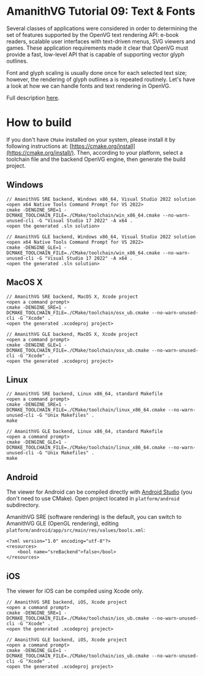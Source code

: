 # AmanithVG Tutorial 09: Text & Fonts

Several classes of applications were considered in order to determining the set of features supported by the OpenVG text rendering API: e-book readers, scalable user interfaces with text-driven menus, SVG viewers and games. These application requirements made it clear that OpenVG must provide a fast, low-level API that is capable of supporting vector glyph outlines.

Font and glyph scaling is usually done once for each selected text size; however, the rendering of glyph outlines a is repeated routinely. Let's have a look at how we can handle fonts and text rendering in OpenVG.

Full description [here](https://www.amanithvg.com/docs/tut/009-text-font.html).

# How to build

If you don't have `CMake` installed on your system, please install it by following instructions at: [https://cmake.org/install](https://cmake.org/install/).
Then, according to your platform, select a toolchain file and the backend OpenVG engine, then generate the build project.

## Windows

```
// AmanithVG SRE backend, Windows x86_64, Visual Studio 2022 solution
<open x64 Native Tools Command Prompt for VS 2022>
cmake -DENGINE_SRE=1 -DCMAKE_TOOLCHAIN_FILE=./CMake/toolchain/win_x86_64.cmake --no-warn-unused-cli -G "Visual Studio 17 2022" -A x64 .
<open the generated .sln solution>

// AmanithVG GLE backend, Windows x86_64, Visual Studio 2022 solution
<open x64 Native Tools Command Prompt for VS 2022>
cmake -DENGINE_GLE=1 -DCMAKE_TOOLCHAIN_FILE=./CMake/toolchain/win_x86_64.cmake --no-warn-unused-cli -G "Visual Studio 17 2022" -A x64 .
<open the generated .sln solution>
```

## MacOS X

```
// AmanithVG SRE backend, MacOS X, Xcode project
<open a command prompt>
cmake -DENGINE_SRE=1 -DCMAKE_TOOLCHAIN_FILE=./CMake/toolchain/osx_ub.cmake --no-warn-unused-cli -G "Xcode" .
<open the generated .xcodeproj project>

// AmanithVG GLE backend, MacOS X, Xcode project
<open a command prompt>
cmake -DENGINE_GLE=1 -DCMAKE_TOOLCHAIN_FILE=./CMake/toolchain/osx_ub.cmake --no-warn-unused-cli -G "Xcode" .
<open the generated .xcodeproj project>
```

## Linux

```
// AmanithVG SRE backend, Linux x86_64, standard Makefile
<open a command prompt>
cmake -DENGINE_SRE=1 -DCMAKE_TOOLCHAIN_FILE=./CMake/toolchain/linux_x86_64.cmake --no-warn-unused-cli -G "Unix Makefiles" .
make

// AmanithVG GLE backend, Linux x86_64, standard Makefile
<open a command prompt>
cmake -DENGINE_GLE=1 -DCMAKE_TOOLCHAIN_FILE=./CMake/toolchain/linux_x86_64.cmake --no-warn-unused-cli -G "Unix Makefiles" .
make
```

## Android

The viewer for Android can be compiled directly with [Android Studio](https://developer.android.com/studio) (you don't need to use CMake).
Open project located in `platform/android` subdirectory.

AmanithVG SRE (software rendering) is the default, you can switch to AmanithVG GLE (OpenGL rendering), editing `platform/android/app/src/main/res/values/bools.xml`:

```
<?xml version="1.0" encoding="utf-8"?>
<resources>
    <bool name="sreBackend">false</bool>
</resources>
```

## iOS

The viewer for iOS can be compiled using Xcode only.

```
// AmanithVG SRE backend, iOS, Xcode project
<open a command prompt>
cmake -DENGINE_SRE=1 -DCMAKE_TOOLCHAIN_FILE=./CMake/toolchain/ios_ub.cmake --no-warn-unused-cli -G "Xcode" .
<open the generated .xcodeproj project>

// AmanithVG GLE backend, iOS, Xcode project
<open a command prompt>
cmake -DENGINE_GLE=1 -DCMAKE_TOOLCHAIN_FILE=./CMake/toolchain/ios_ub.cmake --no-warn-unused-cli -G "Xcode" .
<open the generated .xcodeproj project>
```

